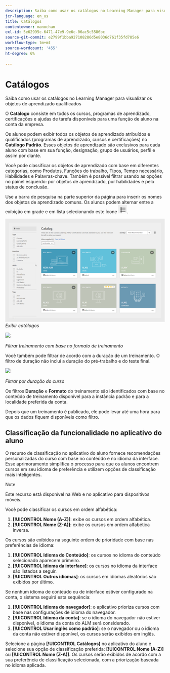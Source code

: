 ```yaml
---
description: Saiba como usar os catálogos no Learning Manager para visualizar os objetos de aprendizado qualificados
jcr-language: en_us
title: Catálogos
contentowner: manochan
exl-id: 5e62995c-6471-47e9-9e6c-06ac5c5586bc
source-git-commit: e2799f1bba927108286d5e8036d761f35fd785e6
workflow-type: tm+mt
source-wordcount: '455'
ht-degree: 6%

---
```


# Catálogos

Saiba como usar os catálogos no Learning Manager para visualizar os objetos de aprendizado qualificados

O **Catálogo** consiste em todos os cursos, programas de aprendizado, certificações e ajudas de tarefa disponíveis para uma função de aluno na conta da empresa.

Os alunos podem exibir todos os objetos de aprendizado atribuídos e qualificados (programas de aprendizado, cursos e certificações) no **Catálogo Padrão**. Esses objetos de aprendizado são exclusivos para cada aluno com base em sua função, designação, grupo de usuários, perfil e assim por diante.

Você pode classificar os objetos de aprendizado com base em diferentes categorias, como Produtos, Funções do trabalho, Tipos, Tempo necessário, Habilidades e Palavras-chave. Também é possível filtrar usando as opções no painel esquerdo: por objetos de aprendizado, por habilidades e pelo status de conclusão.

Use a barra de pesquisa na parte superior da página para inserir os nomes dos objetos de aprendizado comuns. Os alunos podem alternar entre a exibição em grade e em lista selecionando este ícone ![](assets/icon-list.png).

![](assets/catalogs.png)
*Exibir catálogos*

<!--As a learner, you can  filter training based on the format of training, for example, Classroom, Self-paced, or Virtual Classroom. In addition, the learner can also filter the trainings based on Training Duration. Skill Levels filter which is already available, can now be enabled/disabled by Administrator. -->

![](assets/image014.png)

*Filtrar treinamento com base no formato de treinamento*

Você também pode filtrar de acordo com a duração de um treinamento. O filtro de duração não inclui a duração do pré-trabalho e do teste final.

![](assets/image015.png)

*Filtrar por duração do curso*

Os filtros **Duração** e **Formato** do treinamento são identificados com base no conteúdo de treinamento disponível para a instância padrão e para a localidade preferida da conta.

Depois que um treinamento é publicado, ele pode levar até uma hora para que os dados fiquem disponíveis como filtro.

## Classificação da funcionalidade no aplicativo do aluno

O recurso de classificação no aplicativo do aluno fornece recomendações personalizadas do curso com base no conteúdo e no idioma da interface. &#x200B; Esse aprimoramento simplifica o processo para que os alunos encontrem cursos em seu idioma de preferência e utilizem opções de classificação mais inteligentes.

>[!NOTE]
>
>Este recurso está disponível na Web e no aplicativo para dispositivos móveis.

Você pode classificar os cursos em ordem alfabética:

1. **[!UICONTROL Nome (A-Z)]**: exibe os cursos em ordem alfabética.
2. **[!UICONTROL Nome (Z-A)]**: exibe os cursos em ordem alfabética inversa.

Os cursos são exibidos na seguinte ordem de prioridade com base nas preferências de idioma:

1. **[!UICONTROL Idioma do Conteúdo]**: os cursos no idioma do conteúdo selecionado aparecem primeiro.
2. **[!UICONTROL Idioma da interface]**: os cursos no idioma da interface são listados a seguir.
3. **[!UICONTROL Outros idiomas]**: os cursos em idiomas aleatórios são exibidos por último.

Se nenhum idioma de conteúdo ou de interface estiver configurado na conta, o sistema seguirá esta sequência:

1. **[!UICONTROL Idioma do navegador]**: o aplicativo prioriza cursos com base nas configurações de idioma do navegador.
2. **[!UICONTROL Idioma da conta]**: se o idioma do navegador não estiver disponível, o idioma da conta do ALM será considerado.
3. **[!UICONTROL Usar inglês como padrão]**: se o navegador ou o idioma da conta não estiver disponível, os cursos serão exibidos em inglês.

Selecione a página **[!UICONTROL Catálogos]** no aplicativo do aluno e selecione sua opção de classificação preferida: **[!UICONTROL Nome (A-Z)]** ou **[!UICONTROL Nome (Z-A)]**. Os cursos serão exibidos de acordo com a sua preferência de classificação selecionada, com a priorização baseada no idioma aplicada.